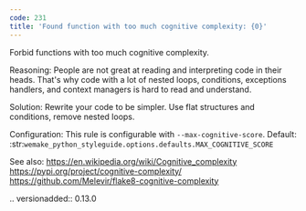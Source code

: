 ```yaml
---
code: 231
title: 'Found function with too much cognitive complexity: {0}'
---
```



Forbid functions with too much cognitive complexity.

Reasoning:
    People are not great at reading and interpreting code in their heads.
    That's why code with a lot of nested loops,
    conditions, exceptions handlers,
    and context managers is hard to read and understand.

Solution:
    Rewrite your code to be simpler.
    Use flat structures and conditions, remove nested loops.

Configuration:
    This rule is configurable with ``--max-cognitive-score``.
    Default:
    :str:`wemake_python_styleguide.options.defaults.MAX_COGNITIVE_SCORE`

See also:
    https://en.wikipedia.org/wiki/Cognitive_complexity
    https://pypi.org/project/cognitive-complexity/
    https://github.com/Melevir/flake8-cognitive-complexity

.. versionadded:: 0.13.0